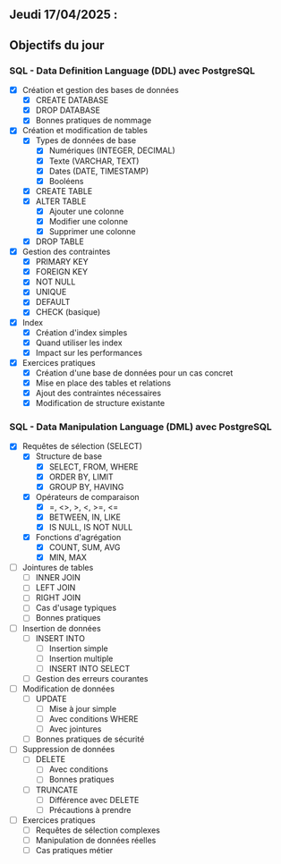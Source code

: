 ## Jeudi 17/04/2025 :

## Objectifs du jour

### SQL - Data Definition Language (DDL) avec PostgreSQL

- [X] Création et gestion des bases de données
  - [X] CREATE DATABASE
  - [X] DROP DATABASE
  - [X] Bonnes pratiques de nommage

- [X] Création et modification de tables
  - [X] Types de données de base
    - [X] Numériques (INTEGER, DECIMAL)
    - [X] Texte (VARCHAR, TEXT)
    - [X] Dates (DATE, TIMESTAMP)
    - [X] Booléens
  - [X] CREATE TABLE
  - [X] ALTER TABLE
    - [X] Ajouter une colonne
    - [X] Modifier une colonne
    - [X] Supprimer une colonne
  - [X] DROP TABLE

- [X] Gestion des contraintes
  - [X] PRIMARY KEY
  - [X] FOREIGN KEY
  - [X] NOT NULL
  - [X] UNIQUE
  - [X] DEFAULT
  - [X] CHECK (basique)

- [X] Index
  - [X] Création d'index simples
  - [X] Quand utiliser les index
  - [X] Impact sur les performances

- [X] Exercices pratiques
  - [X] Création d'une base de données pour un cas concret
  - [X] Mise en place des tables et relations
  - [X] Ajout des contraintes nécessaires
  - [X] Modification de structure existante

### SQL - Data Manipulation Language (DML) avec PostgreSQL

- [X] Requêtes de sélection (SELECT)
  - [X] Structure de base
    - [X] SELECT, FROM, WHERE
    - [X] ORDER BY, LIMIT
    - [X] GROUP BY, HAVING
  - [X] Opérateurs de comparaison
    - [X] =, <>, >, <, >=, <=
    - [X] BETWEEN, IN, LIKE
    - [X] IS NULL, IS NOT NULL
  - [X] Fonctions d'agrégation
    - [X] COUNT, SUM, AVG
    - [X] MIN, MAX

- [ ] Jointures de tables
  - [ ] INNER JOIN
  - [ ] LEFT JOIN
  - [ ] RIGHT JOIN
  - [ ] Cas d'usage typiques
  - [ ] Bonnes pratiques

- [ ] Insertion de données
  - [ ] INSERT INTO
    - [ ] Insertion simple
    - [ ] Insertion multiple
    - [ ] INSERT INTO SELECT
  - [ ] Gestion des erreurs courantes

- [ ] Modification de données
  - [ ] UPDATE
    - [ ] Mise à jour simple
    - [ ] Avec conditions WHERE
    - [ ] Avec jointures
  - [ ] Bonnes pratiques de sécurité

- [ ] Suppression de données
  - [ ] DELETE
    - [ ] Avec conditions
    - [ ] Bonnes pratiques
  - [ ] TRUNCATE
    - [ ] Différence avec DELETE
    - [ ] Précautions à prendre

- [ ] Exercices pratiques
  - [ ] Requêtes de sélection complexes
  - [ ] Manipulation de données réelles
  - [ ] Cas pratiques métier
